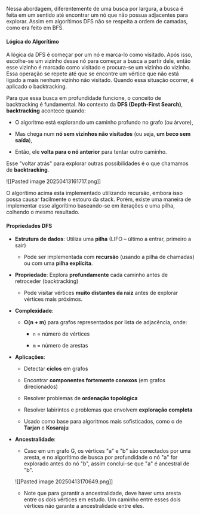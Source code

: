 Nessa abordagem, diferentemente de uma busca por largura, a busca é feita em um sentido até encontrar um nó que não possua adjacentes para explorar. Assim em algorítimos DFS não se respeita a ordem de camadas, como era feito em BFS.
#### Lógica do Algorítimo

A lógica da DFS é começar por um nó e marca-lo como visitado. Após isso, escolhe-se um vizinho desse nó para começar a busca a partir dele, então esse vizinho é marcado como visitado e procura-se um vizinho do vizinho. Essa operação se repete até que se encontre um vértice que não está ligado a mais nenhum vizinho não visitado. Quando essa situação ocorrer, é aplicado o backtracking.

Para que essa busca em profundidade funcione, o conceito de backtracking é fundamental. No contexto da **DFS (Depth-First Search)**, **backtracking** acontece quando:

- O algoritmo está explorando um caminho profundo no grafo (ou árvore),
    
- Mas chega num **nó sem vizinhos não visitados** (ou seja, **um beco sem saída**),
    
- Então, ele **volta para o nó anterior** para tentar outro caminho.
    

Esse "voltar atrás" para explorar outras possibilidades é o que chamamos de **backtracking**.

![[Pasted image 20250413161717.png]]

O algorítimo acima esta implementado utilizando recursão, embora isso possa causar facilmente o estouro da stack. Porém, existe uma maneira de implementar esse algorítimo baseando-se em iterações e uma pilha, colhendo o mesmo resultado.

#### Propriedades DFS

- **Estrutura de dados**: Utiliza uma **pilha** (LIFO – último a entrar, primeiro a sair)
    
    - Pode ser implementada com **recursão** (usando a pilha de chamadas) ou com uma **pilha explícita**.
        
- **Propriedade**: Explora **profundamente** cada caminho antes de retroceder (backtracking)
    
    - Pode visitar vértices **muito distantes da raiz** antes de explorar vértices mais próximos.
        
- **Complexidade**:
    
    - **O(n + m)** para grafos representados por lista de adjacência, onde:
        
        - `n` = número de vértices
            
        - `m` = número de arestas
            
- **Aplicações**:
    
    - Detectar **ciclos** em grafos
        
    - Encontrar **componentes fortemente conexos** (em grafos direcionados)
        
    - Resolver problemas de **ordenação topológica**
        
    - Resolver labirintos e problemas que envolvem **exploração completa**
        
    - Usado como base para algoritmos mais sofisticados, como o de **Tarjan** e **Kosaraju**
	
- **Ancestralidade**: 
	
	- Caso em um grafo G, os vértices "a" e "b" são conectados por uma aresta, e no algorítimo de busca por profundidade o nó "a" for explorado antes do nó "b", assim conclui-se que "a" é ancestral de "b".
	
	![[Pasted image 20250413170649.png]]
	
	- Note que para garantir a ancestralidade, deve haver uma aresta entre os dois vértices em estudo. Um caminho entre esses dois vértices não garante a ancestralidade entre eles.